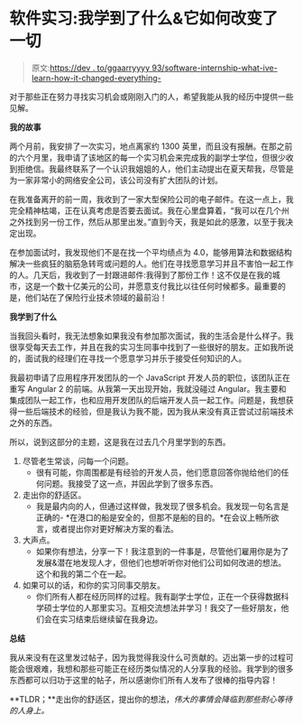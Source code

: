 # 软件实习:我学到了什么&它如何改变了一切

> 原文:[https://dev . to/ggaarryyyy 93/software-internship-what-ive-learn-how-it-changed-everything-](https://dev.to/ggaarryyyy93/software-internship-what-ive-learned--how-it-changed-everything-)

对于那些正在努力寻找实习机会或刚刚入门的人，希望我能从我的经历中提供一些见解。

**我的故事**

两个月前，我安排了一次实习，地点离家约 1300 英里，而且没有报酬。在那之前的六个月里，我申请了该地区的每一个实习机会来完成我的副学士学位，但很少收到拒绝信。我最终联系了一个认识我姐姐的人，他们主动提出在夏天帮我，尽管是为一家非常小的网络安全公司，该公司没有扩大团队的计划。

在我准备离开的前一周，我收到了一家大型保险公司的电子邮件。在这一点上，我完全精神枯竭，正在认真考虑是否要去面试。我在心里盘算着，“我可以在几个州之外找到另一份工作，然后从那里出发。”直到今天，我是如此的感激，以至于我决定出现。

在参加面试时，我发现他们不是在找一个平均绩点为 4.0，能够用算法和数据结构解决一些疯狂的脑筋急转弯或问题的人。他们在寻找愿意学习并且不害怕一起工作的人。几天后，我收到了一封跟进邮件:我得到了那份工作！这不仅是在我的城市，这是一个数十亿美元的公司，并愿意支付我比以往任何时候都多。最重要的是，他们站在了保险行业技术领域的最前沿！

**我学到了什么**

当我回头看时，我无法想象如果我没有参加那次面试，我的生活会是什么样子。我很享受每天去工作，并且在我的实习生同事中找到了一些很好的朋友。正如我所说的，面试我的经理们在寻找一个愿意学习并乐于接受任何知识的人。

我最初申请了应用程序开发团队的一个 JavaScript 开发人员的职位，该团队正在重写 Angular 2 的前端。从我第一天出现开始，我就没碰过 Angular。我主要和集成团队一起工作，也和应用开发团队的后端开发人员一起工作。问题是，我想获得一些后端技术的经验，但是我认为我不能，因为我从来没有真正尝试过前端技术之外的东西。

所以，说到这部分的主题，这是我在过去几个月里学到的东西。

1.  尽管老生常谈，问每一个问题。
    *   很有可能，你周围都是有经验的开发人员，他们愿意回答你抛给他们的任何问题。我接受了这一点，并因此学到了很多东西。
2.  走出你的舒适区。
    *   我是最内向的人，但通过这样做，我发现了很多机会。我发现一句名言是正确的- *在港口的船是安全的，但那不是船的目的。*在会议上畅所欲言，或者提出你对更好解决方案的看法。
3.  大声点。
    *   如果你有想法，分享一下！我注意到的一件事是，尽管他们雇用你是为了发展&潜在地发现人才，但他们也想听听你对他们公司如何改进的想法。这个和我的第二个在一起。
4.  如果可以的话，和你的实习同事交朋友。
    *   你们所有人都在经历同样的过程。我有副学士学位，正在一个获得数据科学硕士学位的人那里实习。互相交流想法并学习！我交了一些好朋友，他们会在实习结束后继续留在我身边。

**总结**

我从来没有在这里发过帖子，因为我觉得我没什么可贡献的。迈出第一步的过程可能会很艰难，我想和那些可能正在经历类似情况的人分享我的经验。我学到的很多东西都可以归功于这里的帖子，所以感谢你们所有人发布了很棒的指导内容！

**TLDR；**走出你的舒适区，提出你的想法，*伟大的事情会降临到那些耐心等待的人身上。*
